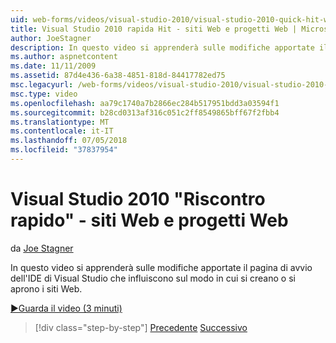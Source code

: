 ```yaml
---
uid: web-forms/videos/visual-studio-2010/visual-studio-2010-quick-hit-websites-instead-of-web-projects
title: Visual Studio 2010 rapida Hit - siti Web e progetti Web | Microsoft Docs
author: JoeStagner
description: In questo video si apprenderà sulle modifiche apportate il pagina di avvio dell'IDE di Visual Studio che influiscono sul modo in cui si creano o si aprono i siti Web.
ms.author: aspnetcontent
ms.date: 11/11/2009
ms.assetid: 87d4e436-6a38-4851-818d-84417782ed75
msc.legacyurl: /web-forms/videos/visual-studio-2010/visual-studio-2010-quick-hit-websites-instead-of-web-projects
msc.type: video
ms.openlocfilehash: aa79c1740a7b2866ec284b517951bdd3a03594f1
ms.sourcegitcommit: b28cd0313af316c051c2ff8549865bff67f2fbb4
ms.translationtype: MT
ms.contentlocale: it-IT
ms.lasthandoff: 07/05/2018
ms.locfileid: "37837954"
---
```

<a name="visual-studio-2010-quick-hit---websites-instead-of-web-projects"></a>Visual Studio 2010 "Riscontro rapido" - siti Web e progetti Web
====================
da [Joe Stagner](https://github.com/JoeStagner)

In questo video si apprenderà sulle modifiche apportate il pagina di avvio dell'IDE di Visual Studio che influiscono sul modo in cui si creano o si aprono i siti Web. 

[&#9654;Guarda il video (3 minuti)](https://channel9.msdn.com/Blogs/ASP-NET-Site-Videos/visual-studio-2010-quick-hit-websites-instead-of-web-projects)

> [!div class="step-by-step"]
> [Precedente](visual-studio-2010-quick-hit-new-multi-targeting.md)
> [Successivo](visual-studio-2010-quick-hit-snippets-intellisense.md)
